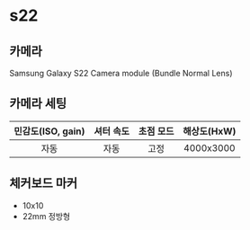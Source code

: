 # s22

## 카메라

Samsung Galaxy S22 Camera module (Bundle Normal Lens)

## 카메라 세팅

| 민감도(ISO, gain) | 셔터 속도 | 초점 모드 | 해상도(HxW) |
|:--:|:--:|:--:|:--:|
| 자동 | 자동 | 고정 | 4000x3000|

## 체커보드 마커

- 10x10
- 22mm 정방형